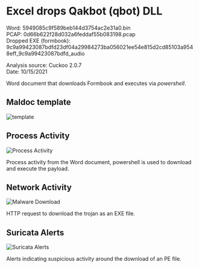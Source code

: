 # Excel drops Qakbot (qbot) DLL

Word: 5949085c9f589beb144d3754ac2e31a0.bin  
PCAP: 0d66b622f28d032a6feddaf55b083198.pcap  
Dropped EXE (formbook): 9c9a99423087bdfd23df04a29984273ba056021ee54e815d2cd85103a9548eff_9c9a99423087bdfd_audio  

Analysis source: Cuckoo 2.0.7  
Date: 10/15/2021    

Word document that downloads Formbook and executes via *powershell*.

## Maldoc template

![template](https://user-images.githubusercontent.com/1920756/139555119-e5e741a8-fbf0-448e-88bc-562cbd20b11e.jpg)

## Process Activity

![Process Activity](https://user-images.githubusercontent.com/1920756/139555140-7e9eff9d-816d-4d75-8b27-a3a8da6bba65.png)

Process activity from the Word document, powershell is used to download and execute the payload.

## Network Activity

![Malware Download](https://user-images.githubusercontent.com/1920756/139555171-b1268724-949e-4d3d-87d3-5790de299081.png)

HTTP request to download the trojan as an EXE file.  

## Suricata Alerts

![Suricata Alerts](https://user-images.githubusercontent.com/1920756/139555178-52dffe94-2115-4bb5-886a-3091e60cd152.png) 

Alerts indicating suspicious activity around the download of an PE file.